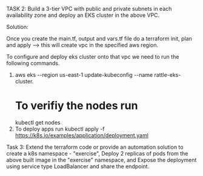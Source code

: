TASK 2:
Build a 3-tier VPC with public and private subnets in each availability zone and deploy an EKS cluster in the above VPC.

Solution:

Once you create the main.tf, output and vars.tf file do a terraform init, plan and apply --> this will create vpc in the specified aws region.

To configure and deploy eks cluster onto that vpc we need to run the following commands.
1.  aws eks --region us-east-1 update-kubeconfig --name rattle-eks-cluster.
    # To verifiy the nodes run
     kubectl get nodes
2. To deploy apps run
     kubectl apply -f https://k8s.io/examples/application/deployment.yaml


Task 3: 
Extend the terraform code or provide an automation solution to create a k8s namespace - "exercise", 
Deploy 2 replicas of pods from the above built image in the "exercise" namespace, and 
Expose the deployment using service type LoadBalancer and share the endpoint.